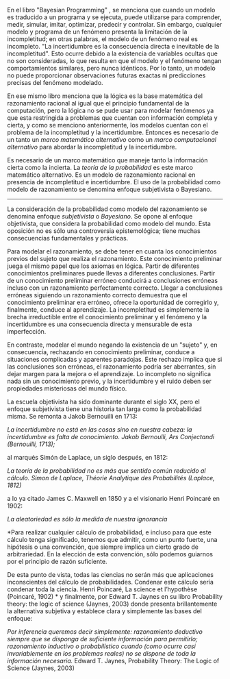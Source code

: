 En el libro "Bayesian Programming" , se menciona que cuando un modelo es traducido a un programa y se ejecuta, puede utilizarse para comprender, medir, simular, imitar, optimizar, predecir y controlar. Sin embargo, cualquier modelo y programa de un fenómeno presenta la limitación de la incompletitud; en otras palabras, el modelo de un fenómeno real es incompleto. "La incertidumbre es la consecuencia directa e inevitable de la incompletitud". Esto ocurre debido a la existencia de variables ocultas que no son consideradas, lo que resulta en que el modelo y el fenómeno tengan comportamientos similares, pero nunca idénticos. Por lo tanto, un modelo no puede proporcionar observaciones futuras exactas ni predicciones precisas del fenómeno modelado.

En ese mismo libro menciona que la lógica es la base matemática del razonamiento racional al igual que el principio fundamental de la computación, pero la lógica no se pude usar para modelar fenómenos ya que esta restringida a problemas que cuentan con información completa y cierta, y como se menciono anteriormente, los modelos cuentan con el problema de la incompletitud y la incertidumbre. Entonces es necesario de un tanto un *marco matemático alternativo* como un *marco computacional alternativo* para abordar la incompletitud y la incertidumbre. 

Es necesario de un marco matemático que maneje tanto la información cierta como la incierta. La *teoría de la probabilidad* es este marco matemático alternativo. Es un modelo de razonamiento racional en presencia de incompletitud e incertidumbre. El uso de la probabilidad como modelo de razonamiento se denomina enfoque subjetivista o Bayesiano. 

---



La consideración de la probabilidad como modelo del razonamiento se denomina enfoque *subjetivista* o *Bayesiano*. Se opone al enfoque objetivista, que considera la probabilidad como modelo del mundo. Esta oposición no es sólo una controversia epistemológica; tiene muchas consecuencias fundamentales y prácticas.  

Para modelar el razonamiento, se debe tener en cuanta los conocimientos previos del sujeto  que realiza el razonamiento. Este conocimiento preliminar juega el mismo papel que los axiomas en lógica.  Partir de diferentes conocimientos preliminares puede llevas a diferentes conclusiones. Partir de un conocimiento preliminar erróneo conducirá a conclusiones erróneas incluso con un razonamiento perfectamente correcto. Llegar a conclusiones erróneas siguiendo un razonamiento correcto demuestra que el conocimiento preliminar era erróneo, ofrece la oportunidad de corregirlo y, finalmente, conduce al aprendizaje. La incompletitud es simplemente la brecha irreductible entre el conocimiento preliminar y el fenómeno y la incertidumbre es una consecuencia directa y mensurable de esta imperfección. 

En contraste, modelar el mundo negando la existencia de un  "sujeto" y, en consecuencia, rechazando en conocimiento preliminar, conduce a situaciones complicadas y aparentes paradojas. Este rechazo implica que si las conclusiones son erróneas, el razonamiento podría ser aberrantes, sin dejar margen para  la mejora o el aprendizaje. Lo incompleto no significa nada sin un conocimiento previo, y la incertidumbre y el ruido deben ser propiedades misteriosas del mundo físico.

La escuela objetivista ha sido dominante durante el siglo XX, pero el enfoque subjetivista tiene una historia tan larga como la probabilidad misma. Se remonta a Jakob Bernouilli en 1713:

*La incertidumbre no está en las cosas sino en nuestra cabeza: la incertidumbre es falta de conocimiento.*
*Jakob Bernoulli, Ars Conjectandi (Bernouilli, 1713);*

al marqués Simón de Laplace, un siglo después, en 1812:

*La teoría de la probabilidad no es más que sentido común reducido al cálculo.*
*Simon de Laplace, Théorie Analytique des Probabilités (Laplace, 1812)*

a lo ya citado James C. Maxwell en 1850 y a el visionario Henri Poincaré en 1902:

*La aleatoriedad es sólo la medida de nuestra ignorancia*

*Para realizar cualquier cálculo de probabilidad, e incluso para que este cálculo tenga significado, tenemos que admitir, como un punto fuerte, una hipótesis o una convención, que siempre implica un cierto grado de arbitrariedad. En la  elección de esta convención, sólo podemos guiarnos por el principio de razón suficiente. 

De esta punto de vista, todas las ciencias no serán más que aplicaciones inconscientes del cálculo de probabilidades. Condenar este cálculo sería condenar toda la ciencia.
Henri Poincaré, La science et l’hypothèse (Poincaré, 1902)
*
 y finalmente, por Edward T. Jaynes en su libro Probability theory: the logic of science
(Jaynes, 2003) donde presenta brillantemente la alternativa subjetiva y establece clara y simplemente las bases del enfoque: 

 *Por inferencia queremos decir simplemente: razonamiento deductivo siempre que se disponga de suficiente información para permitirlo; razonamiento inductivo o probabilístico cuando (como ocurre casi invariablemente en los problemas reales) no se dispone de toda la información necesaria.* 
 Edward T. Jaynes, Probability Theory: The Logic of Science (Jaynes, 2003)
